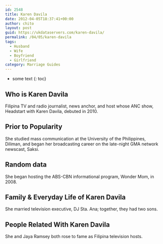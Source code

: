 ```yaml
---
id: 2548
title: Karen Davila
date: 2012-04-05T18:37:41+00:00
author: chito
layout: post
guid: https://ukdataservers.com/karen-davila/
permalink: /04/05/karen-davila
tags:
  - Husband
  - Wife
  - Boyfriend
  - Girlfriend
category: Marriage Guides
---
```


* some text
{: toc}
          
          
## Who is  Karen Davila
                  
                  
                  
Filipina TV and radio journalist, news anchor, and host whose ANC show, Headstart with Karen Davila, debuted in 2010.
                  
                
                
                
## Prior to Popularity 
                  
                  
                  
She studied mass communication at the University of the Philippines, Diliman, and began her broadcasting career on the late-night GMA network newscast, Saksi.
                  
                
                
                
## Random data 
                  
                  
                  
She began hosting the ABS-CBN informational program, Wonder Mom, in 2008.
                  
                
                
                
## Family & Everyday Life of Karen Davila
                  
                  
                  
She married television executive, DJ Sta. Ana; together, they had two sons.
                  
                
                
                
## People Related With  Karen Davila
                  
                  
                  
She and Jaya Ramsey both rose to fame as Filipina television hosts.
                  
                
              
            
          
          
          
    
    
  
